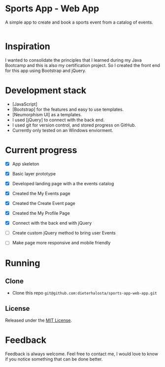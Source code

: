 # Sports App - Web App
A simple app to create and book a sports event from a catalog of events.

<img scr="images/Home.jpg">

# Inspiration
I wanted to consolidate the principles that I learned during my Java Bootcamp and this is also my certification project.
So I created the front end for this app using Bootstrap and jQuery.

# Development stack
+ [JavaScript]
+ [Bootstrap] for the features and easy to use templates.
+ [Neumorphism UI] as a templates.
+ I used [jQuery] to connect with the back end.
+ I used git for version control, and stored progress on GitHub.
+ Currently only tested on an Windows enviorment.

# Current progress
- [x] App skeleton
- [x] Basic layer prototype
- [x] Developed landing page with a the events catalog
- [x] Created the My Events page
- [x] Created the Create Event page
- [x] Created the My Profile Page
- [x] Connect with the back end with jQuery
- [ ] Create custom jQuery method to bring user Events
- [ ] Make page more responsive and mobile friendly


# Running

## Clone

+ Clone this repo `git@github.com:dieterhalosta/sports-app-web-app.git`


## License

Released under the [MIT License](http://opensource.org/licenses/MIT).

# Feedback

Feedback is always welcome. Feel free to contact me, I would love to know if you notice something that can be done better.
